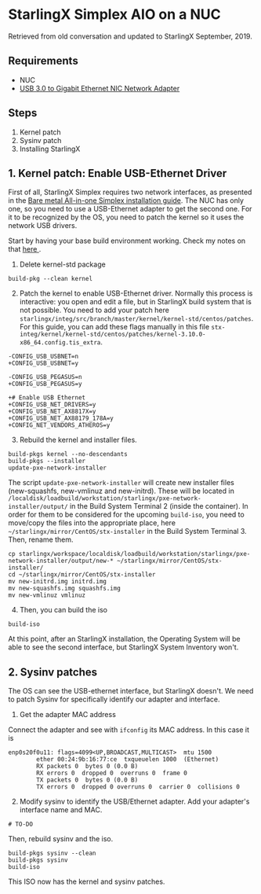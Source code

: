 # StarlingX Simplex AIO on a NUC

Retrieved from old conversation and updated to StarlingX September, 2019.

## Requirements
* NUC
* [USB 3.0 to Gigabit Ethernet NIC Network Adapter](https://www.startech.com/Networking-IO/usb-network-adapters/USB-3-to-Gigabit-Ethernet-NIC-Network-Adapter~USB31000S)

## Steps
1. Kernel patch
2. Sysinv patch
3. Installing StarlingX

## 1. Kernel patch: Enable USB-Ethernet Driver
First of all, StarlingX Simplex requires two network interfaces, as presented in the [Bare metal All-in-one Simplex installation guide](https://docs.starlingx.io/deploy_install_guides/current/bare_metal_aio_simplex.html). The NUC has only one, so you need to use a USB-Ethernet adapter to get the second one. For it to be recognized by the OS, you need to patch the kernel so it uses the network USB drivers.

Start by having your base build environment working. Check my notes on that [here
](https://github.com/marcelarosalesj/learning-starlingx/blob/master/building/build-system-1.0.md).  

1. Delete kernel-std package
```
build-pkg --clean kernel
```

2. Patch the kernel to enable USB-Ethernet driver.
Normally this process is interactive: you open and edit a file, but in StarlingX build system that is not possible. You need to add your patch here  `starlingx/integ/src/branch/master/kernel/kernel-std/centos/patches`. For this guide, you can add these flags manually in this file `stx-integ/kernel/kernel-std/centos/patches/kernel-3.10.0-x86_64.config.tis_extra`.
```
-CONFIG_USB_USBNET=n
+CONFIG_USB_USBNET=y

-CONFIG_USB_PEGASUS=n
+CONFIG_USB_PEGASUS=y

+# Enable USB Ethernet
+CONFIG_USB_NET_DRIVERS=y
+CONFIG_USB_NET_AX8817X=y
+CONFIG_USB_NET_AX88179_178A=y
+CONFIG_NET_VENDORS_ATHEROS=y
```

3. Rebuild the kernel and installer files.
```
build-pkgs kernel --no-descendants
build-pkgs --installer
update-pxe-network-installer
```
The script `update-pxe-network-installer` will create new installer files (new-squashfs, new-vmlinuz and new-initrd). These will be located in `/localdisk/loadbuild/workstation/starlingx/pxe-network-installer/output/` in the Build System Terminal 2 (inside the container).
In order for them to be considered for the upcoming `build-iso`, you need to move/copy the files into the appropriate place, here `~/starlingx/mirror/CentOS/stx-installer` in the Build System Terminal 3. Then, rename them.
```
cp starlingx/workspace/localdisk/loadbuild/workstation/starlingx/pxe-network-installer/output/new-* ~/starlingx/mirror/CentOS/stx-installer/
cd ~/starlingx/mirror/CentOS/stx-installer
mv new-initrd.img initrd.img                                                                                               
mv new-squashfs.img squashfs.img
mv new-vmlinuz vmlinuz
```

4. Then, you can build the iso
```
build-iso
```

At this point, after an StarlingX installation, the Operating System will be able to see the second interface, but StarlingX System Inventory won't.

## 2. Sysinv patches
The OS can see the USB-ethernet interface, but StarlingX doesn't. We need to patch Sysinv for specifically identify our adapter and interface.

1. Get the adapter MAC address

Connect the adapter and see with `ifconfig` its MAC address. In this case it is
```
enp0s20f0u11: flags=4099<UP,BROADCAST,MULTICAST>  mtu 1500
        ether 00:24:9b:16:77:ce  txqueuelen 1000  (Ethernet)
        RX packets 0  bytes 0 (0.0 B)
        RX errors 0  dropped 0  overruns 0  frame 0
        TX packets 0  bytes 0 (0.0 B)
        TX errors 0  dropped 0 overruns 0  carrier 0  collisions 0
```

2. Modify sysinv to identify the USB/Ethernet adapter.
Add your adapter's interface name and MAC.
```
# TO-DO
```
Then, rebuild sysinv and the iso.
```
build-pkgs sysinv --clean
build-pkgs sysinv
build-iso
```
This ISO now has the kernel and sysinv patches.

